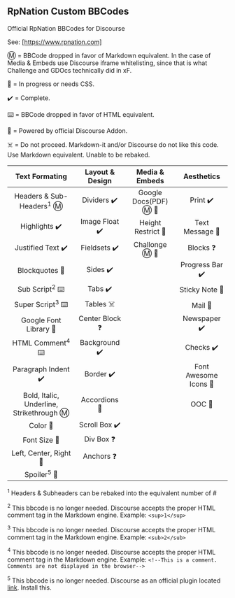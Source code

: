 ## RpNation Custom BBCodes

Official RpNation BBCodes for Discourse

See: [https://www.rpnation.com]

Ⓜ️ = BBCode dropped in favor of Markdown equivalent. In the case of Media & Embeds use Discourse iframe whitelisting, since that is what Challenge and GDOcs technically did in xF.

🚧 = In progress or needs CSS.

✔️ = Complete.

⌨️ = BBCode dropped in favor of HTML equivalent.

🎉 = Powered by official Discourse Addon.

☠️ = Do not proceed. Markdown-it and/or Discourse do not like this code. Use Markdown equivalent. Unable to be rebaked.

|              Text Formating              | Layout & Design |    Media & Embeds    |      Aesthetics      |
| :--------------------------------------: | :-------------: | :------------------: | :------------------: |
|   Headers & Sub-Headers<sup>1</sup> Ⓜ️    |   Dividers ✔️    | Google Docs(PDF) Ⓜ️ 🚧 |       Print ✔️        |
|               Highlights ✔️               |  Image Float ✔️  |  Height Restrict 🚧   |    Text Message 🚧    |
|             Justified Text ✔️             |   Fieldsets ✔️   |    Challonge Ⓜ️ 🚧     |       Blocks ❓       |
|              Blockquotes 🚧               |     Sides ✔️     |                      |    Progress Bar ✔️    |
|         Sub Script<sup>2</sup> ⌨️         |     Tabs ✔️      |                      |    Sticky Note 🚧     |
|        Super Script<sup>3</sup> ⌨️        |    Tables ☠️     |                      |        Mail 🚧        |
|          Google Font Library 🚧           | Center Block ❓  |                      |     Newspaper ✔️      |
|        HTML Comment<sup>4</sup> ⌨️        |  Background ✔️   |                      |       Checks ✔️       |
|            Paragraph Indent ✔️            |    Border ✔️     |                      | Font Awesome Icons 🚧 |
| Bold, Italic, Underline, Strikethrough Ⓜ️ |  Accordions 🚧   |                      |         OOC 🚧       |
|                 Color 🚧                  |  Scroll Box ✔️   |                      |                      |
|               Font Size 🚧                |    Div Box ❓    |                      |                      |
|          Left, Center, Right 🚧           |    Anchors ❓    |                      |                      |
|          Spoiler<sup>5</sup> 🎉           |                 |                      |                      |



<sup>1</sup> Headers & Subheaders can be rebaked into the equivalent number of #

<sup>2</sup> This bbcode is no longer needed. Discourse accepts the proper HTML comment tag in the Markdown engine. Example: `<sup>1</sup>`

<sup>3</sup> This bbcode is no longer needed. Discourse accepts the proper HTML comment tag in the Markdown engine. Example: `<sub>2</sub>`

<sup>4</sup> This bbcode is no longer needed. Discourse accepts the proper HTML comment tag in the Markdown engine. Example: `<!--This is a comment. Comments are not displayed in the browser-->`

<sup>5</sup> This bbcode is no longer needed. Discourse as an official plugin located [link](https://meta.discourse.org/t/discourse-spoiler-alert/12650). Install this.
